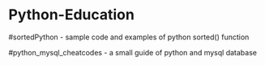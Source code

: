 # Python-Education

#sortedPython - sample code and examples of python sorted() function

#python_mysql_cheatcodes - a small guide of python and mysql database
